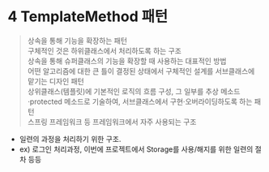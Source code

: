 # 4 TemplateMethod 패턴

> 상속을 통해 기능을 확장하는 패턴  
> 구체적인 것은 하위클래스에서 처리하도록 하는 구조  
> 상속을 통해 슈퍼클래스의 기능을 확장할 때 사용하는 대표적인 방법  
> 어떤 알고리즘에 대한 큰 틀이 결정된 상태에서 구체적인 설계를 서브클래스에 맡기는 디자인 패턴  
> 상위클래스(템플릿)에 기본적인 로직의 흐름 구성, 그 일부를 추상 메소드·protected 메소드로 기술하여, 서브클래스에서 구현·오버라이딩하도록 하는 패턴  
> 스프링 프레임워크 등 프레임워크에서 자주 사용되는 구조  

* 일련의 과정을 처리하기 위한 구조.
* ex) 로그인 처리과정, 이번에 프로젝트에서 Storage를 사용/해지를 위한 일련의 절차 등등